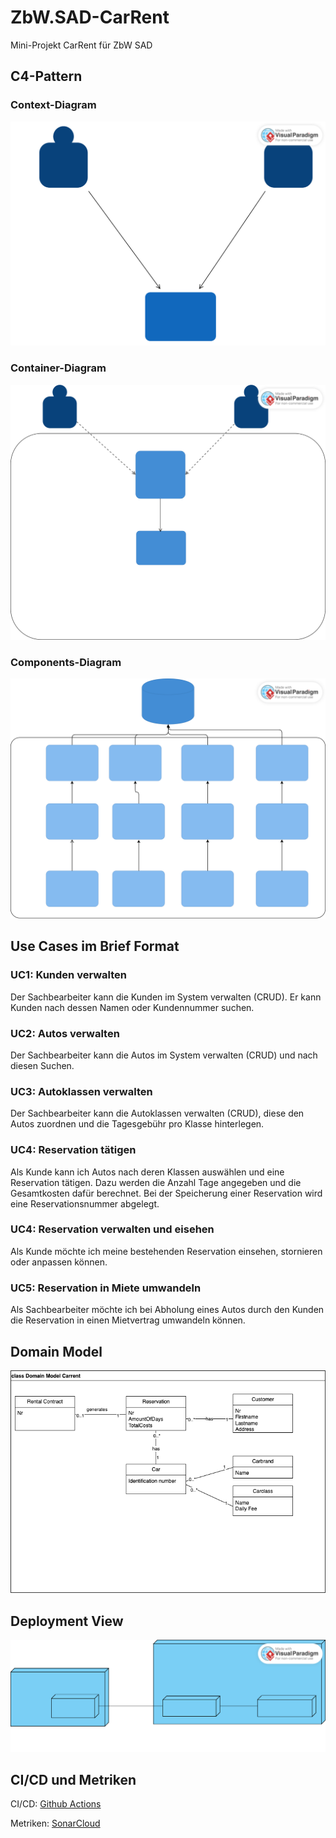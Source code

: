 # ZbW.SAD-CarRent

Mini-Projekt CarRent für ZbW SAD

## C4-Pattern

### Context-Diagram

![Test](Documentation/Context_Diagram/CarRent_context_diagram.svg)

### Container-Diagram

![](Documentation/Container_Diagram/CarRent_container_diagram.vpd.svg)

### Components-Diagram

![](Documentation/Component_Diagram/component_diagram.vpd.svg)

## Use Cases im Brief Format

### UC1: Kunden verwalten

Der Sachbearbeiter kann die Kunden im System verwalten (CRUD). Er kann Kunden nach dessen Namen oder Kundennummer suchen.

### UC2: Autos verwalten

Der Sachbearbeiter kann die Autos im System verwalten (CRUD) und nach diesen Suchen.

### UC3: Autoklassen verwalten

Der Sachbearbeiter kann die Autoklassen verwalten (CRUD), diese den Autos zuordnen und die Tagesgebühr pro Klasse hinterlegen.

### UC4: Reservation tätigen

Als Kunde kann ich Autos nach deren Klassen auswählen und eine Reservation tätigen. Dazu werden die Anzahl Tage angegeben und die Gesamtkosten dafür berechnet. Bei der Speicherung einer Reservation wird eine Reservationsnummer abgelegt.

### UC4: Reservation verwalten und eisehen

Als Kunde möchte ich meine bestehenden Reservation einsehen, stornieren oder anpassen können.

### UC5: Reservation in Miete umwandeln

Als Sachbearbeiter möchte ich bei Abholung eines Autos durch den Kunden die Reservation in einen Mietvertrag umwandeln können.

## Domain Model

![](Documentation/Domain_Model/domainmodel.png)

## Deployment View

![](Documentation/Deployment_View/deployment_view.vpd.svg)

## CI/CD und Metriken

CI/CD: [Github Actions](https://github.com/lucahoegger/ZbW.SAD-CarRent/actions)

Metriken: [SonarCloud](https://sonarcloud.io/summary/overall?id=lucahoegger_ZbW.SAD-CarRent)
